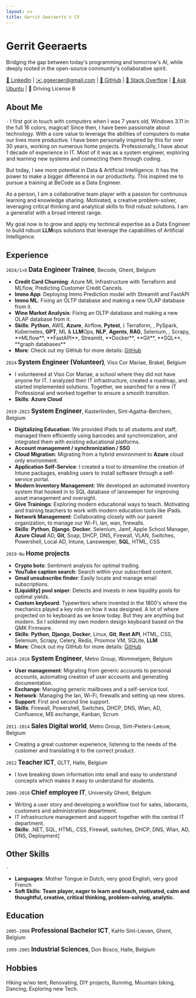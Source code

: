 ```yaml
---
layout: cv
title: Gerrit Geeraerts's CV
---
```


# Gerrit Geeraerts
Bridging the gap between today's programming and tomorrow's AI, while deeply rooted in the open-source community's collaborative spirit.  

<div id="webaddress">
  <a href="https://www.linkedin.com/in/gerrit-geeraerts/" target="_blank">🔗 LinkedIn</a> |
  <a href="mailto:ggeeraer@gmail.com" target="_blank">✉️ ggeeraer@gmail.com</a> |
  <a href="https://github.com/GerritGeeraerts" target="_blank">🔗 GitHub</a> |
  <a href="https://stackoverflow.com/users/10213635/gerrit-geeraerts?tab=profile" target="_blank">🔗 Stack Overflow</a> |
  <a href="https://askubuntu.com/users/1097288/gerrit-geeraerts?tab=profile" target="_blank">🔗 Ask Ubuntu</a> |
  🪪 Driving License B
</div>

## About Me
`-`
I first got in touch with computers when I was 7 years old, Windows 3.11 in the full 16 colors, magical! Since then, 
I have been passionate about technology. With a core value to leverage the abilities of computers to make our lives more 
productive. I have been personally inspired by this for over 30 years, working on numerous home projects. 
Professionally, I have about 1 decade of experience in IT. Most of it was as a system engineer, exploring and learning 
new systems and connecting them through coding. 

But today, I see more potential in Data & Artificial Intelligence. It has the power to make a bigger difference in our 
productivity. This inspired me to pursue a training at BeCode as a Data Engineer.

As a person, I am a collaborative team player with a passion for continuous learning and knowledge sharing. 
Motivated, a creative problem-solver, leveraging critical thinking and analytical skills to find robust solutions. 
I am a generalist with a broad interest range.

My goal now is to grow and apply my technical expertise as a Data Engineer to build robust **LLM**ops 
solutions that leverage the capabilities of Artificial Intelligence.

## Experience
`2024/1>8` <span style="font-size:1.2em;">**Data Engineer Trainee**</span>, Becode, Ghent, Belgium
- **Credit Card Churning**: Azure ML Infrastructure with Terraform and MLflow, Predicting Customer Credit Cancels.
- **Immo App**: Deploying Immo Prediction model with Streamlit and FastAPI
- **Immo ML**: Fixing an OLTP database and making a new OLAP database from it.
- **Wine Market Analysis**: Fixing an OLTP database and making a new OLAP database from it.
- **Skills**: **Python**<!--, Sklearn-->, AWS, **Azure**, Airflow, **Pytest**, )
  Terraform, <!--, Kafka-->, PySpark, Kubernetes, **GPT**, ML & **LLM**Ops, **NLP**, **Agents**, **RAG**, Selenium, 
  <!--Playwright-->, Scrapy, **MLflow**, **FastAPI**, Streamlit, **Docker**, **Git**, **SQL**, **graph databases**
- **More**: Check out my GitHub for more details: [GitHub](https://github.com/GerritGeeraerts)

`2024` <span style="font-size:1.2em;">**System Engineer (Volunteer)**</span>, Viso Cor Mariae, Brakel, Belgium
- I volunteered at Viso Cor Mariae, a school where they did not have anyone for IT. I analyzed their IT infrastructure, created a roadmap, and started implemented solutions. Together, we searched for a new IT Professional and worked together to ensure a smooth transition. 
- **Skills**: **Azure Cloud**

`2019-2023` <span style="font-size:1.2em;">**System Engineer**</span>, Kasterlinden, Sint-Agatha-Berchem, Belgium
- **Digitalizing Education**: We provided iPads to all students and staff, managed them efficiently using barcodes and synchronization, and integrated them with existing educational platforms.
- **Account management / synchronization / SSO**
- **Cloud Migration**: Migrating from a hybrid environment to **Azure** cloud only environment.
- **Application Self-Service**: I created a tool to streamline the creation of Intune packages, enabling users to install software through a self-service portal.
- **Modern Inventory Management**: We developed an automated inventory system that hooked in to SQL database of lansweeper for improving asset management and oversight.
- **Give Trainings**: Exploring modern educational ways to teach. Motivating and training teachers to work with modern education tools like iPads.
- **Network Management**: Collaborating closely with our parent organization, to manage our Wi-Fi, lan, wan, firewalls.
- **Skills**: **Python**, **Django**, **Docker**, Selenium, Jamf, Apple School Manager, **Azure Cloud** AD, **Git**, Soap, 
DHCP, DNS, Firewall, VLAN, Switches, Powershell, Local AD, Intune, Lansweeper, **SQL**, HTML, CSS

`2019-Nu` <span style="font-size:1.2em;">**Home projects**</span>
- **Crypto bots**: Sentiment analysis for optimal trading.
- **YouTube caption search**: Search within your subscribed content.
- **Gmail unsubscribe finder**: Easily locate and manage email subscriptions.
- **[Liquidity] pool sniper**: Detects and invests in new liquidity pools for optimal yields.
- **Custom keyboard**: Typewriters where invented in the 1800's where the mechanics played a key role on how it was designed. A lot of where projected on to keyboard as we know today. But they are anything but modern. So I soldered my own modern design keyboard based on the QMK Firmware.
- **Skills**: **Python**, **Django**, **Docker**, Linux, **Git**, **Rest API**, HTML, CSS, Selenium, Scrapy, Celery, Redis, 
Proxmox VM, SQLite, **LLM**
- **More**: Check out my GitHub for more details: [GitHub](https://github.com/GerritGeeraerts)

`2014-2018` <span style="font-size:1.2em;">**System Engineer**</span>, Metro Group, Wommelgem, Belgium  
- **User management**: Migrating from generic accounts to personal accounts, automating creation of user accounts and generating documentation. 
- **Exchange**: Managing generic mailboxes and a self-service tool.
- **Network**: Managing the lan, Wi-Fi, firewalls and setting up new stores.
- **Support**: First and second line support.
- **Skills**: Firewall, Powershell, Switches, DHCP, DNS, Wlan, AD, Confluence, MS exchange, Kanban, Scrum

`2011-2014` <span style="font-size:1.2em;">**Sales Digital world**</span>, Metro Group, Sint-Pieters-Leeuw, Belgium  
- Creating a great customer experience, listening to the needs of the customer and translating it to the correct product.

`2012` <span style="font-size:1.2em;">**Teacher ICT**</span>, GLTT, Halle, Belgium  
- I love breaking down information into small and easy to understand concepts which makes it easy to understand for students.

`2009-2010` <span style="font-size:1.2em;">**Chief employee IT**</span>, University Ghent, Belgium  
- Writing a user story and developing a workflow tool for sales, laborants, customers and administration department.
- IT infrastructure management and support together with the central IT department. 
- **Skills**: .NET, SQL, HTML, CSS, Firewall, switches, DHCP, DNS, Wlan, AD, DNS, Deployment]

## Other Skills
`-`
- **Languages**: Mother Tongue in Dutch, very good English, very good French
- **Soft Skills**: 	**Team player, eager to learn and teach, motivated, calm and thoughtful, creative, critical thinking, problem-solving, analytic.**


## Education
`2005-2008` <span style="font-size:1.2em;">**Professional Bachelor ICT**</span>, KaHo Sint-Lieven, Ghent, Belgium

`1999-2005` <span style="font-size:1.2em;">**Industrial Sciences**</span>, Don Bosco, Halle, Belgium

## Hobbies
Hiking w/wo tent, Renovating, DIY projects, Running, Mountain biking, Dancing, Exploring new Tech.

<!-- ### Footer

Last updated: May 2013 -->
 

